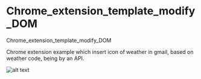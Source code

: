 # Chrome_extension_template_modify_DOM
Chrome_extension_template_modify_DOM

Chrome extension example which insert icon of weather in gmail, based on weather code, being by an API.

![alt text](https://github.com/adegard/Chrome_extension_template_modify_DOM/blob/main/Screenshot.png?raw=true)
